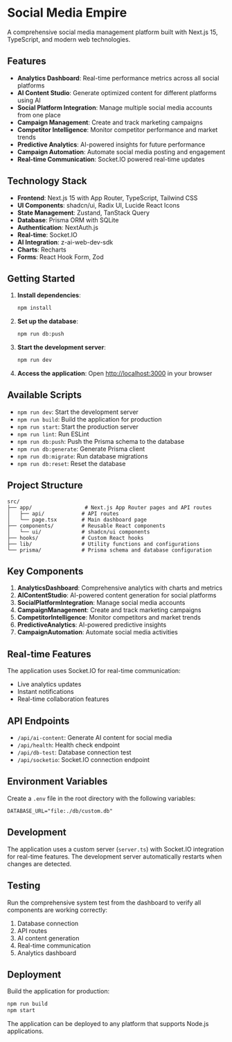 # Social Media Empire

A comprehensive social media management platform built with Next.js 15, TypeScript, and modern web technologies.

## Features

- **Analytics Dashboard**: Real-time performance metrics across all social platforms
- **AI Content Studio**: Generate optimized content for different platforms using AI
- **Social Platform Integration**: Manage multiple social media accounts from one place
- **Campaign Management**: Create and track marketing campaigns
- **Competitor Intelligence**: Monitor competitor performance and market trends
- **Predictive Analytics**: AI-powered insights for future performance
- **Campaign Automation**: Automate social media posting and engagement
- **Real-time Communication**: Socket.IO powered real-time updates

## Technology Stack

- **Frontend**: Next.js 15 with App Router, TypeScript, Tailwind CSS
- **UI Components**: shadcn/ui, Radix UI, Lucide React Icons
- **State Management**: Zustand, TanStack Query
- **Database**: Prisma ORM with SQLite
- **Authentication**: NextAuth.js
- **Real-time**: Socket.IO
- **AI Integration**: z-ai-web-dev-sdk
- **Charts**: Recharts
- **Forms**: React Hook Form, Zod

## Getting Started

1. **Install dependencies**:
   ```bash
   npm install
   ```

2. **Set up the database**:
   ```bash
   npm run db:push
   ```

3. **Start the development server**:
   ```bash
   npm run dev
   ```

4. **Access the application**:
   Open [http://localhost:3000](http://localhost:3000) in your browser

## Available Scripts

- `npm run dev`: Start the development server
- `npm run build`: Build the application for production
- `npm run start`: Start the production server
- `npm run lint`: Run ESLint
- `npm run db:push`: Push the Prisma schema to the database
- `npm run db:generate`: Generate Prisma client
- `npm run db:migrate`: Run database migrations
- `npm run db:reset`: Reset the database

## Project Structure

```
src/
├── app/                 # Next.js App Router pages and API routes
│   ├── api/            # API routes
│   └── page.tsx        # Main dashboard page
├── components/         # Reusable React components
│   └── ui/             # shadcn/ui components
├── hooks/              # Custom React hooks
├── lib/                # Utility functions and configurations
└── prisma/             # Prisma schema and database configuration
```

## Key Components

1. **AnalyticsDashboard**: Comprehensive analytics with charts and metrics
2. **AIContentStudio**: AI-powered content generation for social platforms
3. **SocialPlatformIntegration**: Manage social media accounts
4. **CampaignManagement**: Create and track marketing campaigns
5. **CompetitorIntelligence**: Monitor competitors and market trends
6. **PredictiveAnalytics**: AI-powered predictive insights
7. **CampaignAutomation**: Automate social media activities

## Real-time Features

The application uses Socket.IO for real-time communication:
- Live analytics updates
- Instant notifications
- Real-time collaboration features

## API Endpoints

- `/api/ai-content`: Generate AI content for social media
- `/api/health`: Health check endpoint
- `/api/db-test`: Database connection test
- `/api/socketio`: Socket.IO connection endpoint

## Environment Variables

Create a `.env` file in the root directory with the following variables:

```
DATABASE_URL="file:./db/custom.db"
```

## Development

The application uses a custom server (`server.ts`) with Socket.IO integration for real-time features. The development server automatically restarts when changes are detected.

## Testing

Run the comprehensive system test from the dashboard to verify all components are working correctly:
1. Database connection
2. API routes
3. AI content generation
4. Real-time communication
5. Analytics dashboard

## Deployment

Build the application for production:

```bash
npm run build
npm start
```

The application can be deployed to any platform that supports Node.js applications.